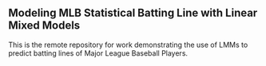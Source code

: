 ## Modeling MLB Statistical Batting Line with Linear Mixed Models

This is the remote repository for work demonstrating the use of LMMs to predict batting lines of Major League Baseball Players.

